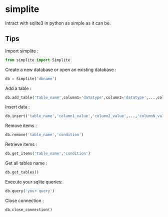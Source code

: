 simplite
====
Intract with sqlite3 in python as simple as it can be.


Tips
----

Import simplite :

```python
from simplite import Simplite
```

Create a new database or open an existing database :

```python
db = Simplite('dbname')
```

Add a table :

```python
db.add_table('table_name',column1='datatype',column2='datatype',...,columnN='datatype')
```

Insert data :

```python
db.insert('table_name','column1_value','column2_value',...,'columnN_value')
```

Remove items :

```python
db.remove('table_name','condition')
```

Retrieve items :

```python
db.get_items('table_name','condition')
```

Get all tables name :

```python
db.get_tables()
```
Execute your sqlite queries:

```python
db.query('your query')
```

Close connection :

```python
db.close_connection()
```